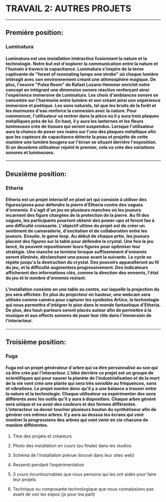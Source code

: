 # TRAVAIL 2: AUTRES PROJETS
****

## Première position: 
### Luminatura
#### Luminatura est une installation intéractive fusionnant la nature et la technologie. Notre but est d'explorer la communication entre la nature et l'humain à travers la capacitance. Luminatura s'inspire de la terne captivante de "forest of resonating lamps one stroke" où chaque lumière intéragit avec son environnement créant une athmosphère magique. De plus, l'oeuvre "Pulse Room" de Rafael Luzano Hemmer enrichit notre concept en intégrant une dimension sonore réactive renforçant ainsi l'expérience immersive de Luminatura. Les choix d'ambiances sonore se concentre sur l'harmonie entre lumière et son créant ainsi une expérience immersive et poétique. Les sons naturels, tel que les bruits de la forêt et les murmures d'eau renforce la connexion avec la nature. Pour commencer, l'utilisateur va rentrer dans la pièce où il y aura trois plaques métalliques près de lui. En haut, il y aura les lanternes et les fleurs lumineuses crée de tissues qui seront suspendus. Lorsque l'utilisateur aura la chance de poser ses mains sur l'une des plaques métallique afin que les capteurs de capacitance détecte la peau et projette de cette manière une lumière bougera sur l'écran se situant derrière l'exposition. Si un deuxième utilisateur rejoint le premier, cela va crée des variations sonores et lumineuses. 
****

## Deuxième position: 
### Etheria
#### Etheria est un projet interactif en pixel art qui consiste à utiliser des figures/pions pour défendre la pierre d'Étheria contre des vagues d'ennemis. Il s'agit d'un jeu en plusieurs manches où les joueurs incarnent des figure chargées de la protection de la pierre. Au fil des vagues, les participants pourront obtenir des power-ups et feront fae à une difficulté croissante. L'objectif ultime du projet est de créer un sentiment de camaraderie, d'excitation et de collaboration entre les joueurs. Ensuite, le game loop. Au début de chaque prtie, les joueurs placent des figures sur la table pour défendre le crystal. Une fois le jeu lancé, ils peuvent repositionner leurs figures pour optimiser leur stratégie. Une manche se termine lorsque suffisemment d'ennemis seront éliminés, déclanchant une pause avant la suivante. Le cycle se répète jusqu'a la destruction du crystal. Des pouvoirs apparaîteront au fil du jeu, et la difficulté augmentera progressivement. Des indicateurs afficheront des informations clés, comme la direction des ennemis, l'état du jeu et le nombre d'ennemis restant.

#### L'installation consiste en une table au centre, sur laquelle la projection du jeu sera affichée. En plus du projecteur en hauteur, une webcam sera utilisée comme caméra pour capturer les symboles ArUco, la technologie qui nous permettra d'intégrer le pion dans le monde fantastique d'Etheria. De plus, des haut-parleurs seront placés autour afin de permettre à la musique et aux effects sonores de jouer leur rôle dans l'immersion de l'interacteur.
****

## Troisième position: 
### Fuga
#### Fuga est un projet générateur d'arbre qui va être personnalisé au son qui va être crée par l'interacteur. L'idée derrière ce projet est un groupe de scientifiques qui pour sauver la planète de l'industrialisation et de la mort de la vie vont crée une plante qui sera très sensible au fréquences, sons et vibrations. Le projet montre donc qu'il y a une balance a trouver entre la nature et la technologie. Chaque utilisateur va expérimenter des sons différents avec les outils qu'il y aura à disposition. Chaque arbre généré sera unique et va avoir des couleurs et des formes différentes. L'interacteur va devoir toucher plusieurs bouton du synthétiseur afin de générer ces mêmes arbres. Il y aura au dessus les écrans qui vont montrer la progressions des arbres qui vont venir en vie chacune de manière différentes.


1. Titre des projets et créateurs

2. Photo des installation en cours (ou finale) dans les studios

3. Schéma de l'installation prévue (trouvé dans leur sites web)

4. Ressenti pendant l’expérimentation

5. 3 cours incontournables que nous pensons qui les ont aidés pour faire leur projets

6. Technique ou composante technologique que nous connaissions pas avant de voir les expos (js pour ma part)
